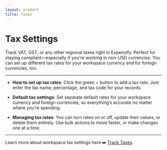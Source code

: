 ```yaml
---
layout: product
title: Taxes
---
```


# Tax Settings

Track VAT, GST, or any other regional taxes right in Expensify. Perfect for staying compliant—especially if you're working in non-USD currencies. You can set up different tax rates for your workspace currency and for foreign currencies, too.

---

- **How to set up tax rates**: Click the green + button to add a tax rate. Just enter the tax name, percentage, and tax code for your records.

- **Default tax settings**: Set separate default rates for your workspace currency and foreign currencies, so everything’s accurate no matter where you’re spending.

- **Managing tax rates**: You can turn rates on or off, update their values, or delete them entirely. Use bulk actions to move faster, or make changes one at a time.

---

Learn more about workspace tax settings here ➡️ [Track Taxes](https://help.expensify.com/articles/new-expensify/workspaces/Track-Taxes). 
